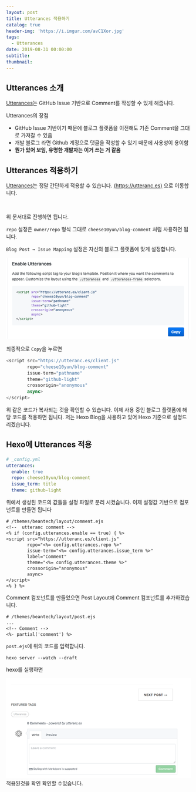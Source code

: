 ```yaml
---
layout: post
title: Utterances 적용하기
catalog: true
header-img: 'https://i.imgur.com/avC1Xor.jpg'
tags:
  - Utterances
date: 2019-08-31 00:00:00
subtitle:
thumbnail:
---
```



## Utterances 소개
[Utterances](https://utteranc.es)는 GitHub Issue 기반으로 Comment를 작성할 수 있게 해줍니다. 

Utterances의 장점

* GitHub Issue 기반이기 때문에 블로그 플랫폼을 이전해도 기존 Comment을 그대로 가져갈 수 있음
* 개발 블로그 라면 Github 계정으로 댓글을 작성할 수 있기 때문에 사용성이 용이함
* **뭔가 있어 보임, 유명한 개발자는 이거 쓰는 거 같음**


## Utterances 적용하기

[Utterances](https://utteranc.es)는 정말 간단하게 적용할 수 있습니다. [(https://utteranc.es)](https://utteranc.es) 으로 이동합니다.



![]()

위 문서대로 진행하면 됩니다. 

`repo` 설정은 `owner/repo` 형식 그대로  `cheese10yun/blog-comment` 처럼 사용하면 됩니다. 


`Blog Post ↔️ Issue Mapping` 설정은 자신의 블로그 플랫폼에 맞게 설정합니다.

![](utterances/utterances-copy-button.png)

최종적으로 `Copy`을 누르면 

```javascript
<script src="https://utteranc.es/client.js"
        repo="cheese10yun/blog-comment"
        issue-term="pathname"
        theme="github-light"
        crossorigin="anonymous"
        async>
</script>
```

위 같은 코드가 복사되는 것을 확인할 수 있습니다. 이제 사용 중인 블로그 플랫폼에 해당 코드를 적용하면 됩니다. 저는 Hexo Blog을 사용하고 있어 Hexo 기준으로 설명드리겠습니다.

## Hexo에 Utterances 적용
```yml
# _config.yml
utterances:
  enable: true
  repo: cheese10yun/blog-comment
  issue_term: title
  theme: github-light
```
위에서 생성된 코드의 값들을 설정 파일로 분리 시켰습니다. 이제 설정값 기반으로 컴포넌트를 만들면 됩니다

```ejs
# /themes/beantech/layout/comment.ejs
<!--  utteranc comment -->
<% if (config.utterances.enable == true) { %>
<script src="https://utteranc.es/client.js"
        repo="<%= config.utterances.repo %>"
        issue-term="<%= config.utterances.issue_term %>"
        label="Comment"
        theme="<%= config.utterances.theme %>"
        crossorigin="anonymous"
        async>
</script>
<% } %>
```

Comment 컴포넌트를 만들었으면 Post Layout에 Comment 컴포넌트를 추가하겠습니다.

```ejs
# /themes/beantech/layout/post.ejs
...
<!-- Comment -->
<%- partial('comment') %>
```

`post.ejs`에 위의 코드를 입력합니다.

```
hexo server --watch --draft
```
hexo를 실행하면 

![](utterances/utterances-view.png)
적용된것을 확인 확인할 수있습니다.